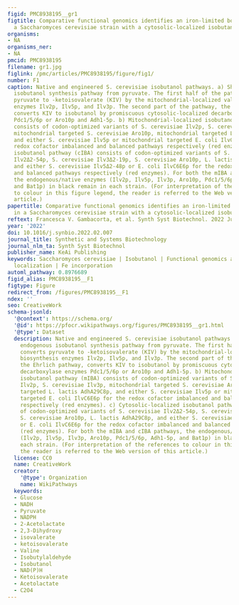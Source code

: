 ```yaml
---
figid: PMC8938195__gr1
figtitle: Comparative functional genomics identifies an iron-limited bottleneck in
  a Saccharomyces cerevisiae strain with a cytosolic-localized isobutanol pathway
organisms:
- NA
organisms_ner:
- NA
pmcid: PMC8938195
filename: gr1.jpg
figlink: /pmc/articles/PMC8938195/figure/fig1/
number: F1
caption: Native and engineered S. cerevisiae isobutanol pathways. a) Shows the endogenous
  isobutanol synthesis pathway from pyruvate. The first half of the pathway converts
  pyruvate to -ketoisovalerate (KIV) by the mitochondrial-localized valine biosynthesis
  enzymes Ilv2p, Ilv5p, and Ilv3p. The second part of the pathway, the Ehrlich pathway,
  converts KIV to isobutanol by promiscuous cytosolic-localized decarboxylase enzymes
  Pdc1/5/6p or Aro10p and Adh1-5p. b) Mitochondrial-localized isobutanol pathway (mIBA)
  consists of codon-optimized variants of S. cerevisiae Ilv2p, S. cerevisiae Ilv3p,
  mitochondrial targeted S. cerevisiae Aro10p, mitochondrial targeted L. lactis AdhA29C8p,
  and either S. cerevisiae Ilv5p or mitochondrial targeted E. coli IlvC6E6p for the
  redox cofactor imbalanced and balanced pathways respectively (red enzymes). c) Cytosolic-localized
  isobutanol pathway (cIBA) consists of codon-optimized variants of S. cerevisiae
  Ilv2Δ2-54p, S. cerevisiae Ilv3Δ2-19p, S. cerevisiae Aro10p, L. lactis AdhA29C8p,
  and either S. cerevisiae Ilv5Δ2-48p or E. coli IlvC6E6p for the redox cofactor imbalanced
  and balanced pathways respectively (red enzymes). For both the mIBA and cIBA pathways,
  the endogenous/native enzymes (Ilv2p, Ilv5p, Ilv3p, Aro10p, Pdc1/5/6p, Adh1-5p,
  and Bat1p) in black remain in each strain. (For interpretation of the references
  to colour in this figure legend, the reader is referred to the Web version of this
  article.)
papertitle: Comparative functional genomics identifies an iron-limited bottleneck
  in a Saccharomyces cerevisiae strain with a cytosolic-localized isobutanol pathway.
reftext: Francesca V. Gambacorta, et al. Synth Syst Biotechnol. 2022 Jun;7(2):738-749.
year: '2022'
doi: 10.1016/j.synbio.2022.02.007
journal_title: Synthetic and Systems Biotechnology
journal_nlm_ta: Synth Syst Biotechnol
publisher_name: KeAi Publishing
keywords: Saccharomyces cerevisiae | Isobutanol | Functional genomics analysis | Pathway
  localization | Fe incorporation
automl_pathway: 0.8976689
figid_alias: PMC8938195__F1
figtype: Figure
redirect_from: /figures/PMC8938195__F1
ndex: ''
seo: CreativeWork
schema-jsonld:
  '@context': https://schema.org/
  '@id': https://pfocr.wikipathways.org/figures/PMC8938195__gr1.html
  '@type': Dataset
  description: Native and engineered S. cerevisiae isobutanol pathways. a) Shows the
    endogenous isobutanol synthesis pathway from pyruvate. The first half of the pathway
    converts pyruvate to -ketoisovalerate (KIV) by the mitochondrial-localized valine
    biosynthesis enzymes Ilv2p, Ilv5p, and Ilv3p. The second part of the pathway,
    the Ehrlich pathway, converts KIV to isobutanol by promiscuous cytosolic-localized
    decarboxylase enzymes Pdc1/5/6p or Aro10p and Adh1-5p. b) Mitochondrial-localized
    isobutanol pathway (mIBA) consists of codon-optimized variants of S. cerevisiae
    Ilv2p, S. cerevisiae Ilv3p, mitochondrial targeted S. cerevisiae Aro10p, mitochondrial
    targeted L. lactis AdhA29C8p, and either S. cerevisiae Ilv5p or mitochondrial
    targeted E. coli IlvC6E6p for the redox cofactor imbalanced and balanced pathways
    respectively (red enzymes). c) Cytosolic-localized isobutanol pathway (cIBA) consists
    of codon-optimized variants of S. cerevisiae Ilv2Δ2-54p, S. cerevisiae Ilv3Δ2-19p,
    S. cerevisiae Aro10p, L. lactis AdhA29C8p, and either S. cerevisiae Ilv5Δ2-48p
    or E. coli IlvC6E6p for the redox cofactor imbalanced and balanced pathways respectively
    (red enzymes). For both the mIBA and cIBA pathways, the endogenous/native enzymes
    (Ilv2p, Ilv5p, Ilv3p, Aro10p, Pdc1/5/6p, Adh1-5p, and Bat1p) in black remain in
    each strain. (For interpretation of the references to colour in this figure legend,
    the reader is referred to the Web version of this article.)
  license: CC0
  name: CreativeWork
  creator:
    '@type': Organization
    name: WikiPathways
  keywords:
  - Glucose
  - NADH
  - Pyruvate
  - NADPH
  - 2-Acetolactate
  - 2,3-Dihydroxy
  - isovalerate
  - ketoisovalerate
  - Valine
  - Isobutylaldehyde
  - Isobutanol
  - NAD(P)H
  - Ketoisovalerate
  - Acetolactate
  - C2O4
---
```

